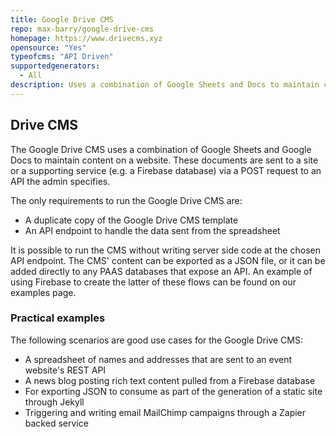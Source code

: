 ```yaml
---
title: Google Drive CMS
repo: max-barry/google-drive-cms
homepage: https://www.drivecms.xyz
opensource: "Yes"
typeofcms: "API Driven"
supportedgenerators:
  - All
description: Uses a combination of Google Sheets and Docs to maintain content on a website.
---
```


## Drive CMS

The Google Drive CMS uses a combination of Google Sheets and Google Docs to maintain content on a website. These documents are sent to a site or a supporting service (e.g. a Firebase database) via a POST request to an API the admin specifies.

The only requirements to run the Google Drive CMS are:

- A duplicate copy of the Google Drive CMS template
- An API endpoint to handle the data sent from the spreadsheet

It is possible to run the CMS without writing server side code at the chosen API endpoint. The CMS' content can be exported as a JSON file, or it can be added directly to any PAAS databases that expose an API. An example of using Firebase to create the latter of these flows can be found on our examples page.

### Practical examples

The following scenarios are good use cases for the Google Drive CMS:

- A spreadsheet of names and addresses that are sent to an event website's REST API
- A news blog posting rich text content pulled from a Firebase database
- For exporting JSON to consume as part of the generation of a static site through Jekyll
- Triggering and writing email MailChimp campaigns through a Zapier backed service
